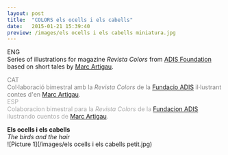 ```yaml
---
layout: post
title:  "COLORS els ocells i els cabells"
date:   2015-01-21 15:39:40
preview: /images/els ocells i els cabells miniatura.jpg
---
```


ENG<br>
Series of illustrations for magazine <i> Revista Colors </i> from <a href="http://www.fundacioadis.org/">ADIS Foundation</a> based on short tales by <a href="https://twitter.com/martigau?lang=es">Marc Artigau</a>.<br>

<font color="#808080">
CAT<br>
Col·laboració bimestral amb la <i> Revista Colors </i> de la <a href="http://www.fundacioadis.org/">Fundacio ADIS</a> il·lustrant contes d'en <a href="https://twitter.com/martigau?lang=es">Marc Artigau</a>.</font><br>

<font color="#A9A9A9">
ESP<br>
Colaboracion bimestral para la <i> Revista Colors </i> de la <a href="http://www.fundacioadis.org/">Fundacion ADIS</a> ilustrando cuentos de <a href="https://twitter.com/martigau?lang=es">Marc Artigau</a>.</font><br>

<b>Els ocells i els cabells</b><br>
<i> The birds and the hair </i><br>
![Picture 1](/images/els ocells i els cabells petit.jpg)
